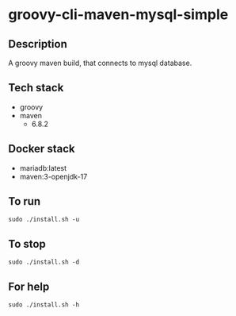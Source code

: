 # groovy-cli-maven-mysql-simple

## Description
A groovy maven build, that connects to mysql database.

## Tech stack
- groovy
- maven
  - 6.8.2

## Docker stack
- mariadb:latest
- maven:3-openjdk-17

## To run
`sudo ./install.sh -u`

## To stop
`sudo ./install.sh -d`

## For help
`sudo ./install.sh -h`
